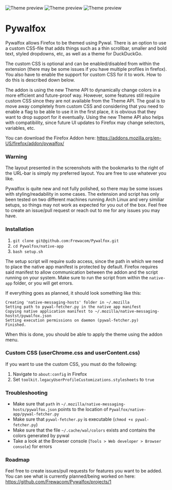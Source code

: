 ![Theme preview](https://i.imgur.com/Gw7lp2u.png "Theme preview Black")
![Theme preview](https://i.imgur.com/lFaQAve.png "Theme preview Pink")
![Theme preview](https://i.imgur.com/GQKzDff.png "Theme preview Blue")

# Pywalfox

Pywalfox allows Firefox to be themed using Pywal. There is an option to use a custom CSS-file that adds things such as a thin scrollbar, smaller and bold text, styled dropdowns, etc, as well as a theme for DuckDuckGo.

The custom CSS is optional and can be enabled/disabled from within the extension (there may be some issues if you have multiple profiles in firefox). You also have to enable the support for custom CSS for it to work. How to do this is described down below.

The addon is using the new Theme API to dynamically change colors in a more efficient and future-proof way. However, some features still require custom CSS since they are not available from the Theme API. The goal is to move away completely from custom CSS and considering that you need to enable a flag to be able to use it in the first place, it is obvious that they want to drop support for it eventually. Using the new Theme API also helps with compatibility, since future UI updates to Firefox may change selectors, variables, etc. 

You can download the Firefox Addon here: https://addons.mozilla.org/en-US/firefox/addon/pywalfox/

### Warning
The layout presented in the screenshots with the bookmarks to the right of the URL-bar is simply my preferred layout. You are free to use whatever you like.

Pywalfox is quite new and not fully polished, so there may be some issues with styling/readability in some cases. The extension and script has only been tested on two different machines running Arch Linux and very similiar setups, so things may not work as expected for you out of the box. Feel free to create an issue/pull request or reach out to me for any issues you may have.

### Installation
1. `git clone git@github.com:Frewacom/Pywalfox.git`
2. `cd Pywalfox/native-app`
3. `bash setup.sh`

The setup script will require sudo access, since the path in which we need to place the native app manifest is protected by default. Firefox requires said manifest to allow communication between the addon and the script running on your system.
Make sure to run the script from within the `native-app` folder, or you will get errors.

If everything goes as planned, it should look something like this:
```
Creating 'native-messaging-hosts' folder in ~/.mozilla
Setting path to pywal-fetcher.py in the native app manifest
Copying native application manifest to ~/.mozilla/native-messaging-hostst/pywalfox.json
Setting execution permissions on daemon (pywal-fetcher.py)
Finished.
```

When this is done, you should be able to apply the theme using the addon menu.

### Custom CSS (userChrome.css and userContent.css)
If you want to use the custom CSS, you must do the following:
1. Navigate to `about:config` in Firefox
2. Set `toolkit.legacyUserProfileCustomizations.stylesheets` to `true`

### Troubleshooting
* Make sure that `path` in `~/.mozilla/native-messaging-hosts/pywalfox.json` points to the location of `Pywalfox/native-app/pywal-fetcher.py`
* Make sure that `pywal-fetcher.py` is executable (`chmod +x pywal-fetcher.py`)
* Make sure that the file `~/.cache/wal/colors` exists and contains the colors generated by pywal
* Take a look at the Browser console (`Tools > Web developer > Browser console`) for errors

### Roadmap
Feel free to create issues/pull requests for features you want to be added. You can see what is currently planned/being worked on here: https://github.com/Frewacom/Pywalfox/projects/1
